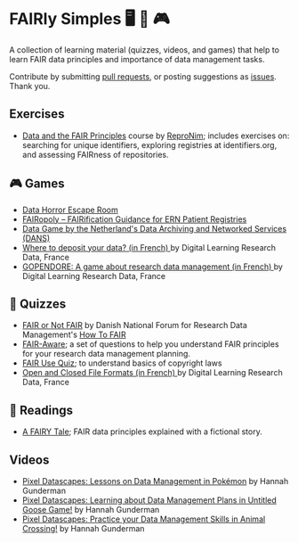 # FAIRly Simples 🖥 🧩 🎮 
A collection of learning material (quizzes, videos, and games) that help to learn FAIR data principles and importance of data management tasks.

Contribute by submitting [pull requests](https://github.com/Nazeeefa/FAIRly-simples/pulls), or posting suggestions as [issues](https://github.com/Nazeeefa/FAIRly-simples/issues). Thank you.

## Exercises
- [Data and the FAIR Principles](http://www.repronim.org/module-FAIR-data/reference/) course by [ReproNim](https://www.repronim.org/); includes exercises on: searching for unique identifiers, exploring registries at identifiers.org, and assessing FAIRness of repositories.

## 🎮 Games
- [Data Horror Escape Room](https://sites.google.com/vu.nl/datahorror/home)
- [FAIRopoly – FAIRification Guidance for ERN Patient Registries](https://www.ejprarediseases.org/fairopoly/)
- [Data Game by the Netherland's Data Archiving and Networked Services (DANS)](https://dans.knaw.nl/en/dans-data-game/)
- [Where to deposit your data? (in French) ](https://doranum.fr/depot-entrepots/choix-entrepot-depot-donnees_10_13143_n61e-b629/) by Digital Learning Research Data, France
- [GOPENDORE: A game about research data management (in French) ](https://doranum.fr/enjeux-benefices/gopendore-jeu-sur-la-gestion-des-donnees-de-recherche_10_13143_91td-qe92/)by Digital Learning Research Data, France

## 📝 Quizzes
- [FAIR or Not FAIR](https://howtofair.dk/quiz/) by Danish National Forum for Research Data Management's [How To FAIR](https://howtofair.dk/about/)
- [FAIR-Aware](https://fairaware.dans.knaw.nl/); a set of questions to help you understand FAIR principles for your research data management planning.
- [FAIR Use Quiz](https://www.infodocket.com/2015/02/28/what-is-and-is-not-fair-use-mit-libraries-debuts-mobile-version-of-fair-use-quiz/); to understand basics of copyright laws
- [Open and Closed File Formats (in French) ](https://doranum.fr/stockage-archivage/quiz-format-ouvert-ou-ferme_10_13143_mcwq-qs64/) by Digital Learning Research Data, France


## 📖 Readings
- [A FAIRY Tale](https://zenodo.org/record/2248200#.Y06UM-xBweb); FAIR data principles explained with a fictional story.

## Videos
- [Pixel Datascapes: Lessons on Data Management in Pokémon](https://www.youtube.com/watch?v=7Fc3k7x-IiM) by Hannah Gunderman
- [Pixel Datascapes: Learning about Data Management Plans in Untitled Goose Game!](https://www.youtube.com/watch?v=Q9WxR40FdGc) by Hannah Gunderman
- [Pixel Datascapes: Practice your Data Management Skills in Animal Crossing!](https://www.youtube.com/watch?v=D0poLda_k6A) by Hannah Gunderman
